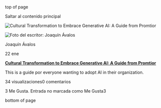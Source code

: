 top of page

Saltar al contenido principal

![Cultural Transformation to Embrace Generative AI: A Guide from Promtior](https://static.wixstatic.com/media/3571ab_7fe2bcd468074c12b8985a4b28112c28~mv2.jpg/v1/fill/w_454,h_341,fp_0.50_0.50,q_90,enc_auto/3571ab_7fe2bcd468074c12b8985a4b28112c28~mv2.webp)

![Foto del escritor: Joaquín Ávalos](https://static.wixstatic.com/media/35d56d_4c294a91cc6c44ab84ce1a34f10d5151%7Emv2.jpg/v1/fill/w_32,h_32,al_c,q_80,usm_0.66_1.00_0.01,enc_avif,quality_auto/35d56d_4c294a91cc6c44ab84ce1a34f10d5151%7Emv2.jpg)

Joaquín Ávalos

22 ene

[**Cultural Transformation to Embrace Generative AI: A Guide from Promtior**](https://www.promtior.ai/post/cultural-transformation-to-embrace-generative-ai-a-guide-from-promtior)

This is a guide por everyone wanting to adopt AI in their organization.

34 visualizaciones0 comentarios

3 Me Gusta. Entrada no marcada como Me Gusta3

bottom of page